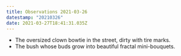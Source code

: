 ```yaml
---
title: Observations 2021-03-26
datestamp: "20210326"
date: 2021-03-27T18:41:31.035Z
---
```

- The oversized clown bowtie in the street, dirty with tire marks.
- The bush whose buds grow into beautiful fractal mini-bouquets.